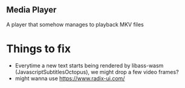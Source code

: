 ## Media Player

A player that somehow manages to playback MKV files

# Things to fix
- Everytime a new text starts being rendered by libass-wasm (JavascriptSubtitlesOctopus), we might drop a few video frames?
- might wanna use https://www.radix-ui.com/
